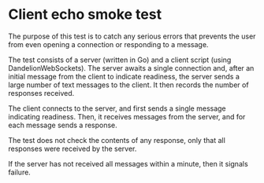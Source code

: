 Client echo smoke test
======================
The purpose of this test is to catch any serious errors that prevents the user from even
opening a connection or responding to a message.

The test consists of a server (written in Go) and a client script (using DandelionWebSockets).
The server awaits a single connection and, after an initial message from the client to
indicate readiness, the server sends a large number of text messages to the client. It then
records the number of responses received.

The client connects to the server, and first sends a single message indicating readiness.
Then, it receives messages from the server, and for each message sends a response.

The test does not check the contents of any response, only that all responses were received
by the server.

If the server has not received all messages within a minute, then it signals failure.
